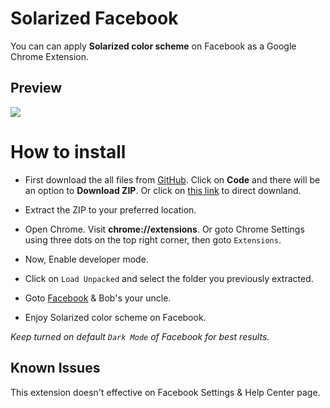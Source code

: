 # Solarized Facebook
You can can apply **Solarized color scheme** on Facebook as a Google Chrome Extension.

## Preview
![](https://i.imgur.com/qPmBknr.jpg)

# How to install

* First download the all files from [GitHub](https://github.com/RHJihan/Solarized-Facebook). Click on **Code** and there will be an option to **Download ZIP**. Or click on [this link](https://github.com/RHJihan/Solarized-Facebook/archive/master.zip) to direct downland.

* Extract the ZIP to your preferred location.

* Open Chrome. Visit **chrome://extensions**. Or goto Chrome Settings using three dots on the top right corner, then goto `Extensions`.

* Now, Enable developer mode.

* Click on `Load Unpacked` and select the folder you previously extracted.

* Goto [Facebook](https://www.facebook.com/) & Bob's your uncle.

* Enjoy Solarized color scheme on Facebook.

*Keep turned on default `Dark Mode` of Facebook for best results.*

Known Issues
------------
This extension doesn't effective on Facebook Settings & Help Center page.
